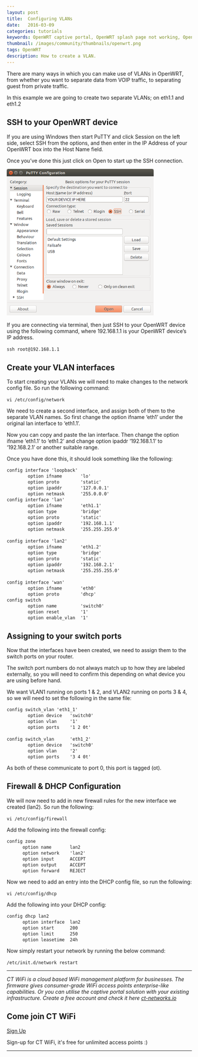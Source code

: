 ```yaml
---
layout: post
title:  Configuring VLANs
date:   2016-03-09
categories: tutorials
keywords: OpenWRT captive portal, OpenWRT splash page not working, OpenWRT splash page template, OpenWRT splash page free, OpenWRT splash page html, OpenWRT splash page hosting, OpenMesh captive portal, OpenMesh splash page not working, OpenMesh splash page template, OpenMesh splash page free, OpenMesh splash page html, OpenMesh splash page hosting, DD-WRT
thumbnail: /images/community/thumbnails/openwrt.png
tags: OpenWRT
description: How to create a VLAN.
---
```


There are many ways in which you can make use of VLANs in OpenWRT, from whether you want to separate data from VOIP traffic, to separating guest from private traffic.

In this example we are going to create two separate VLANs; on eth1.1 and eth1.2

## SSH to your OpenWRT device

If you are using Windows then start PuTTY and click Session on the left side, select SSH from the options, and then enter in the IP Address of your OpenWRT box into the Host Name field.

Once you’ve done this just click on Open to start up the SSH connection.

<div class="mdl-typography--text-center">
  <img src="/images/community/tutorials/openwrt/puttyconfig.png" width="400px">
</div>

If you are connecting via terminal, then just SSH to your OpenWRT device using the following command, where 192.168.1.1 is your OpenWRT device’s IP address.

`ssh root@192.168.1.1`

## Create your VLAN interfaces

To start creating your VLANs we will need to make changes to the network config file. So run the following command:

`vi /etc/config/network`

We need to create a second interface, and assign both of them to the separate VLAN names. So first change the option ifname ‘eth1’ under the original lan interface to ‘eth1.1’.

Now you can copy and paste the lan interface. Then change the option ifname ‘eth1.1’ to ‘eth1.2’ and change option ipaddr ‘192.168.1.1’ to ‘192.168.2.1’ or another suitable range.

Once you have done this, it should look something like the following:

    config interface 'loopback'
            option ifname       'lo'
            option proto        'static'
            option ipaddr       '127.0.0.1'
            option netmask      '255.0.0.0'
    config interface 'lan'
            option ifname       'eth1.1'
            option type         'bridge'
            option proto        'static'
            option ipaddr       '192.168.1.1'
            option netmask      '255.255.255.0'

    config interface 'lan2'
            option ifname       'eth1.2'
            option type         'bridge'
            option proto        'static'
            option ipaddr       '192.168.2.1'
            option netmask      '255.255.255.0'

    config interface 'wan'
            option ifname       'eth0'
            option proto        'dhcp'
    config switch
            option name         'switch0'
            option reset        '1'
            option enable_vlan  '1'

## Assigning to your switch ports

Now that the interfaces have been created, we need to assign them to the switch ports on your router.

The switch port numbers do not always match up to how they are labeled externally, so you will need to confirm this depending on what device you are using before hand.

We want VLAN1 running on ports 1 & 2, and VLAN2 running on ports 3 & 4, so we will need to set the following in the same file:

    config switch_vlan 'eth1_1'
            option device   'switch0'
            option vlan     '1'
            option ports    '1 2 0t'

    config switch_vlan      'eth1_2'
            option device   'switch0'
            option vlan     '2'
            option ports    '3 4 0t'

As both of these communicate to port 0, this port is tagged (ot).

## Firewall & DHCP Configuration

We will now need to add in new firewall rules for the new interface we created (lan2). So run the following:

`vi /etc/config/firewall`

Add the following into the firewall config:

    config zone
          option name       lan2
          option network    'lan2'
          option input      ACCEPT
          option output     ACCEPT
          option forward    REJECT

Now we need to add an entry into the DHCP config file, so run the following:

`vi /etc/config/dhcp`

Add the following into your DHCP config:

    config dhcp lan2
          option interface  lan2
          option start      200     
          option limit      250
          option leasetime  24h

Now simply restart your network by running the below command:

`/etc/init.d/network restart`

<hr>

*CT WiFi is a cloud based WiFi management platform for businesses. The firmware gives consumer-grade WiFi access points enterprise-like capabilities. Or you can utilise the captive portal solution with your existing infrastructure. Create a free account and check it here <a href="https://ct-networks.io">ct-networks.io</a>*


<div class="mdl-typography--text-center">

<h2>Come join CT WiFi</h2>

<a href="https://my.ctapp.io/#/create" class="button success dst">Sign Up</a><br>

<p>Sign-up for CT WiFi, it's free for unlimited access points :)</p>

<hr>

</div>
